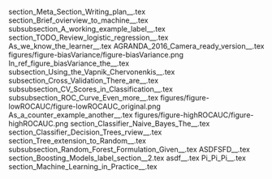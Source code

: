 section_Meta_Section_Writing_plan__.tex
section_Brief_ovierview_to_machine__.tex
subsubsection_A_working_example_label__.tex
section_TODO_Review_logistic_regression__.tex
As_we_know_the_learner__.tex
AGRANDA_2016_Camera_ready_version__.tex
figures/figure-biasVariance/figure-biasVariance.png
In_ref_figure_biasVariance_the__.tex
subsection_Using_the_Vapnik_Chervonenkis__.tex
subsection_Cross_Validation_There_are__.tex
subsubsection_CV_Scores_in_Classification__.tex
subsubsection_ROC_Curve_Even_more__.tex
figures/figure-lowROCAUC/figure-lowROCAUC_original.png
As_a_counter_example_another__.tex
figures/figure-highROCAUC/figure-highROCAUC.png
section_Classifier_Naive_Bayes_The__.tex
section_Classifier_Decision_Trees_rview__.tex
section_Tree_extension_to_Random__.tex
subsubsection_Random_Forest_Formulation_Given__.tex
ASDFSFD__.tex
section_Boosting_Models_label_section__2.tex
asdf__.tex
Pi_Pi_Pi__.tex
section_Machine_Learning_in_Practice__.tex

